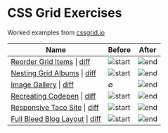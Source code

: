 # CSS Grid Exercises
Worked examples from [cssgrid.io](https://cssgrid/)

Name                  | Before| After
----                  | ------| -----
[Reorder Grid Items](https://auspicious-rings.surge.sh) \| [diff](https://github.com/jdsutherland/css-grid-exercises/commit/5629cb651c55c4ae2c0624f16a308fd84da5882b)     | ![start](https://i.imgur.com/EA0OYHw.png) | ![end](https://i.imgur.com/C1KVTFt.png)
[Nesting Grid Albums](https://bouncy-hook.surge.sh) \| [diff](https://github.com/jdsutherland/css-grid-exercises/commit/939db5bf329184ac907a3ba944a4d3e34f62a7ec)     | ![start](https://i.imgur.com/9LS7Vbc.png) | ![end](https://i.imgur.com/oNr1BWB.png)
[Image Gallery](https://abundant-loss.surge.sh) \| [diff](https://github.com/jdsutherland/css-grid-exercises/commit/e8453f67b40e0c7c44c6b1fa76f79475bfc239df)   | ∅ | ![end](https://i.imgur.com/9KnRdv4.png)
[Recreating Codepen](https://truculent-trains.surge.sh) \| [diff](https://github.com/jdsutherland/css-grid-exercises/commit/599f45d2280f9c68c4af66cd86709ffb92320f44)     | ![start](https://i.imgur.com/MZrX6dS.png) | ![end](https://i.imgur.com/Hos5lPc.png)
[Responsive Taco Site](https://mean-snail.surge.sh) \| [diff](https://github.com/jdsutherland/css-grid-exercises/commit/a7bca736207a2c9b0cecf7a0bea94a085b28f782)     | ![start](https://i.imgur.com/5ga9C5s.png) | ![end](https://i.imgur.com/mcqKUdD.png)
[Full Bleed Blog Layout](https://wacky-head.surge.sh) \| [diff](https://github.com/jdsutherland/css-grid-exercises/commit/0589f3555576807a27be02e9db500796c0c1e831)     | ![start](https://i.imgur.com/L2BffRP.png) | ![end](https://i.imgur.com/ksaZWJF.png)
